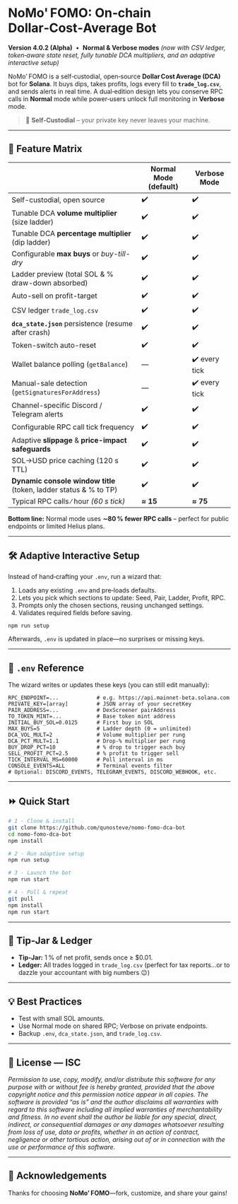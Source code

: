 # NoMo' FOMO: On‑chain Dollar‑Cost‑Average Bot

**Version 4.0.2 (Alpha)**  •  **Normal & Verbose modes**
*(now with CSV ledger, token‑aware state reset, fully tunable DCA multipliers, and an adaptive interactive setup)*

NoMo' FOMO is a self‑custodial, open‑source **Dollar Cost Average (DCA)** bot for **Solana**. It buys dips, takes profits, logs every fill to **`trade_log.csv`**, and sends alerts in real time.
A dual‑edition design lets you conserve RPC calls in **Normal** mode while power‑users unlock full monitoring in **Verbose** mode.

> 🔐 **Self‑Custodial** – your private key never leaves your machine.

---

## 🚀 Feature Matrix

|                                                       | **Normal Mode** (default) | **Verbose Mode** |
| ----------------------------------------------------- | ------------------------- | ---------------- |
| Self-custodial, open source                           | ✔️                        | ✔️               |
| Tunable DCA **volume multiplier** (size ladder)       | ✔️                        | ✔️               |
| Tunable DCA **percentage multiplier** (dip ladder)    | ✔️                        | ✔️               |
| Configurable **max buys** or *buy-till-dry*           | ✔️                        | ✔️               |
| Ladder preview (total SOL & % draw-down absorbed)     | ✔️                        | ✔️               |
| Auto-sell on profit-target                            | ✔️                        | ✔️               |
| CSV ledger `trade_log.csv`                            | ✔️                        | ✔️               |
| **`dca_state.json`** persistence (resume after crash) | ✔️                        | ✔️               |
| Token-switch auto-reset                               | ✔️                        | ✔️               |
| Wallet balance polling (`getBalance`)                 | —                         | ✔️ every tick    |
| Manual-sale detection (`getSignaturesForAddress`)     | —                         | ✔️ every tick    |
| Channel-specific Discord / Telegram alerts            | ✔️                        | ✔️               |
| Configurable RPC call tick frequency                  | ✔️                        | ✔️               |
| Adaptive **slippage** & **price-impact safeguards**   | ✔️                        | ✔️               |
| SOL→USD price caching (120 s TTL)                     | ✔️                        | ✔️               |
| **Dynamic console window title** (token, ladder status & % to TP) | ✔️        | ✔️               |
| Typical RPC calls ∕ hour *(60 s tick)*                | **≈ 15**                  | **≈ 75**         |


**Bottom line:** Normal mode uses **∼80 % fewer RPC calls** – perfect for public endpoints or limited Helius plans.

---

## 🛠️ Adaptive Interactive Setup

Instead of hand‑crafting your `.env`, run a wizard that:

1. Loads any existing `.env` and pre‑loads defaults.
2. Lets you pick which sections to update: Seed, Pair, Ladder, Profit, RPC.
3. Prompts only the chosen sections, reusing unchanged settings.
4. Validates required fields before saving.

```bash
npm run setup
```

Afterwards, `.env` is updated in place—no surprises or missing keys.

---

## 🔧 `.env` Reference

The wizard writes or updates these keys (you can still edit manually):

```env
RPC_ENDPOINT=...            # e.g. https://api.mainnet-beta.solana.com
PRIVATE_KEY=[array]         # JSON array of your secretKey
PAIR_ADDRESS=...            # DexScreener pairAddress
TO_TOKEN_MINT=...           # Base token mint address
INITIAL_BUY_SOL=0.0125      # First buy in SOL
MAX_BUYS=5                  # Ladder depth (0 = unlimited)
DCA_VOL_MULT=2              # Volume multiplier per rung
DCA_PCT_MULT=1.1            # Drop‑% multiplier per rung
BUY_DROP_PCT=10             # % drop to trigger each buy
SELL_PROFIT_PCT=2.5         # % profit to trigger sell
TICK_INTERVAL_MS=60000      # Poll interval in ms
CONSOLE_EVENTS=ALL          # Terminal events filter
# Optional: DISCORD_EVENTS, TELEGRAM_EVENTS, DISCORD_WEBHOOK, etc.
```  

---

## ⏩ Quick Start

```bash
# 1 · Clone & install
git clone https://github.com/qunosteve/nomo-fomo-dca-bot
cd nomo-fomo-dca-bot
npm install

# 2 · Run adaptive setup
npm run setup

# 3 · Launch the bot
npm run start

# 4 · Pull & repeat
git pull
npm install
npm run start
```

---

## 💸 Tip‑Jar & Ledger

- **Tip‑Jar:** 1 % of net profit, sends once ≥ \$0.01.
- **Ledger:** All trades logged in `trade_log.csv` (perfect for tax reports...or to dazzle your accountant with big numbers 😉)

---

## 💡 Best Practices

- Test with small SOL amounts.
- Use Normal mode on shared RPC; Verbose on private endpoints.
- Backup `.env`, `dca_state.json`, and `trade_log.csv`.

---

## 📜 License — ISC

*Permission to use, copy, modify, and/or distribute this software for any purpose with or without fee is hereby granted, provided that the above copyright notice and this permission notice appear in all copies. The software is provided “as is” and the author disclaims all warranties with regard to this software including all implied warranties of merchantability and fitness. In no event shall the author be liable for any special, direct, indirect, or consequential damages or any damages whatsoever resulting from loss of use, data or profits, whether in an action of contract, negligence or other tortious action, arising out of or in connection with the use or performance of this software.*

---

## 🙏 Acknowledgements

Thanks for choosing **NoMo' FOMO**—fork, customize, and share your gains!
